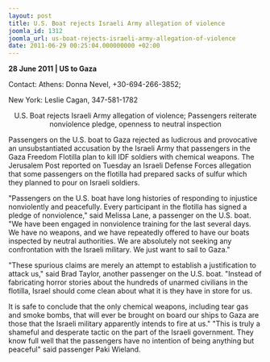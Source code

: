 ```yaml
---
layout: post
title: U.S. Boat rejects Israeli Army allegation of violence
joomla_id: 1312
joomla_url: us-boat-rejects-israeli-army-allegation-of-violence
date: 2011-06-29 00:25:04.000000000 +02:00
---
```

<p><strong>28 June 2011 | US to Gaza</strong></p>
<p>Contact: Athens: Donna Nevel, +30-694-266-3852;</p>
<p>New York: Leslie Cagan, 347-581-1782</p>
<p style="text-align: center;">U.S. Boat rejects Israeli Army allegation of violence; Passengers reiterate nonviolence pledge, openness to neutral inspection</p>
<p>Passengers on the U.S. boat to Gaza rejected as ludicrous and provocative an unsubstantiated accusation by the Israeli Army that passengers in the Gaza Freedom Flotilla plan to kill IDF soldiers with chemical weapons. The Jerusalem Post reported on Tuesday an Israeli Defense Forces allegation that some passengers on the flotilla had prepared sacks of sulfur which they planned to pour on Israeli soldiers.</p>
<p>"Passengers on the U.S. boat have long histories of responding to injustice nonviolently and peacefully. Every participant in the flotilla has signed a pledge of nonviolence," said Melissa Lane, a passenger on the U.S. boat. "We have been engaged in nonviolence training for the last several days. We have no weapons, and we have repeatedly offered to have our boats inspected by neutral authorities. We are absolutely not seeking any confrontation with the Israeli military. We just want to sail to Gaza."</p>
<p>"These spurious claims are merely an attempt to establish a justification to attack us," said Brad Taylor, another passenger on the U.S. boat. "Instead of fabricating horror stories about the hundreds of unarmed civilians in the flotilla, Israel should come clean about what it is they have in store for us.</p>
<p>It is safe to conclude that the only chemical weapons, including tear gas and smoke bombs, that will ever be brought on board our ships to Gaza are those that the Israeli military apparently intends to fire at us." "This is truly a shameful and desperate tactic on the part of the Israeli government. They know full well that the passengers have no intention of being anything but peaceful" said passenger Paki Wieland.</p>
